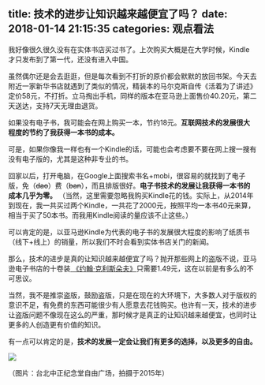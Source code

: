 title: 技术的进步让知识越来越便宜了吗？
date: 2018-01-14 21:15:35
categories: 观点看法
---

我好像很久很久没有在实体书店买过书了。上次购买大概是在大学时候，Kindle 才只发布到了第一代，还没有进入中国。

<!--more-->

虽然偶尔还是会去逛逛，但是每次看到不打折的原价都会默默的放回书架。今天去附近一家新华书店就遇到了类似的情况，精装本的马尔克斯自传《活着为了讲述》定价58元，不打折。立马掏出手机，同样的版本在亚马逊上面售价40.20元，第二天送达，支持7天无理由退货。

如果没有电子书，我可能会在网上购买一本，节约18元。**互联网技术的发展很大程度的节约了我获得一本书的成本。**

可是，如果你像我一样也有一个Kindle的话，可能也会考虑要不要在网上搜一搜有没有电子版的，尤其是这种非专业的书。

回家以后，打开电脑，在Google上面搜索书名+mobi，很容易的就找到了电子版，免（~~dao~~）费（~~ban~~），而且排版很好。**电子书技术的发展让我获得一本书的成本几乎为零。** （当然，这里需要忽略我购买Kindle花的钱。实际上，从2014年到现在，我一共买过两个Kindle，一共花了2000元，按照平均一本书40元来算，相当于买了50本书。而我用Kindle阅读的量应该不止这些。）

可以肯定的是，以亚马逊Kindle为代表的电子书的发展很大程度的影响了纸质书（线下+线上）的销量，所以我们不时会看到实体书店关门的新闻。

那么，技术的进步是真的让知识越来越便宜了吗？抛开那些网上的盗版不说，亚马逊电子书店的十卷装[ 《约翰·克利斯朵夫》](https://www.amazon.cn/dp/B06XDDSB5H/ref=sr_1_1?s=digital-text&ie=UTF8&qid=1515935093&sr=1-1&keywords=%E7%BA%A6%E7%BF%B0+%E5%85%8B%E5%88%A9%E6%96%AF%E6%9C%B5%E5%A4%AB)只需要1.49元，这在以前是有多么的不可思议。

当然，我不是推崇盗版，鼓励盗版，只是在现在的大环境下，大多数人对于版权的意识不足，有免费的东西可能很少有人愿意去花钱购买。也许有一天，技术的进步让盗版问题不像现在这么的严重，那时候才是真正的让知识越来越便宜，也同时让更多的人创造更有价值的知识。

有一点可以肯定的是，**技术的发展一定会让我们有更多的选择，以及更多的自由。**

![ ](https://steemitimages.com/DQmUPjPrisp77YrWq5iTQqbnNTvwPdoXiEzwnrsx3d21LET/IMG_1293.JPG)

（图片：台北中正纪念堂自由广场，拍摄于2015年）